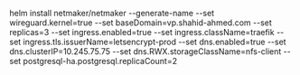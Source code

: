 helm install netmaker/netmaker --generate-name --set wireguard.kernel=true --set baseDomain=vp.shahid-ahmed.com --set replicas=3 --set ingress.enabled=true --set ingress.className=traefik --set ingress.tls.issuerName=letsencrypt-prod --set dns.enabled=true  --set dns.clusterIP=10.245.75.75 --set dns.RWX.storageClassName=nfs-client  --set postgresql-ha.postgresql.replicaCount=2 